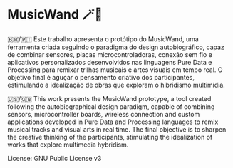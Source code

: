 # MusicWand 🪄🎵

🇧🇷/🇵🇹 Este trabalho apresenta o protótipo do MusicWand, uma ferramenta criada seguindo o paradigma do design autobiográfico, capaz de combinar sensores, placas microcontroladoras, conexão sem fio e aplicativos personalizados desenvolvidos nas linguagens Pure Data e Processing para remixar trilhas musicais e artes visuais em tempo real. O objetivo final é aguçar o pensamento criativo dos participantes, estimulando a idealização de obras que exploram o hibridismo multimídia.

🇺🇸/🇬🇧 This work presents the MusicWand prototype, a tool created following the autobiographical design paradigm, capable of combining sensors, microcontroller boards, wireless connection and custom applications developed in Pure Data and Processing languages to remix musical tracks and visual arts in real time. The final objective is to sharpen the creative thinking of the participants, stimulating the idealization of works that explore multimedia hybridism.

License: GNU Public License v3
